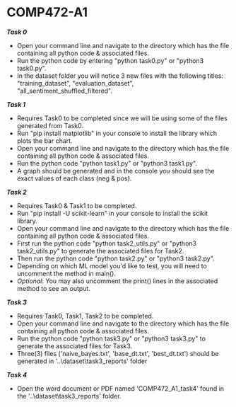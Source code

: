 # COMP472-A1

***Task 0***
- Open your command line and navigate to the directory which has the file containing all python code & associated files.
- Run the python code by entering "python task0.py" or "python3 task0.py".
- In the dataset folder you will notice 3 new files with the following titles: "training_dataset", "evaluation_dataset", "all_sentiment_shuffled_filtered".

***Task 1***
- Requires Task0 to be completed since we will be using some of the files generated from Task0.
- Run "pip install matplotlib" in your console to install the library which plots the bar chart.
- Open your command line and navigate to the directory which has the file containing all python code & associated files.
- Run the python code "python task1.py" or "python3 task1.py".
- A graph should be generated and in the console you should see the exact values of each class (neg & pos).

***Task 2***
- Requires Task0 & Task1 to be completed.
- Run "pip install -U scikit-learn" in your console to install the scikit library.
- Open your command line and navigate to the directory which has the file containing all python code & associated files.
- First run the python code "python task2_utils.py" or "python3 task2_utils.py" to generate the associated files for Task2.
- Then run the python code "python task2.py" or "python3 task2.py".
- Depending on which ML model you'd like to test, you will need to uncomment the method in main().
- *Optional*: You may also uncomment the print() lines in the associated method to see an output.

***Task 3***
- Requires Task0, Task1, Task2 to be completed.
- Open your command line and navigate to the directory which has the file containing all python code & associated files.
- Run the python code "python task3.py" or "python3 task3.py" to generate the associated files for Task3.
- Three(3) files ('naive_bayes.txt', 'base_dt.txt', 'best_dt.txt') should be generated in '..\dataset\task3_reports' folder

***Task 4***
- Open the word document or PDF named 'COMP472_A1_task4' found in the '..\dataset\task3_reports' folder.
